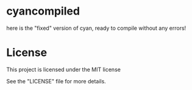 # cyancompiled
here is the "fixed" version of cyan, ready to compile without any errors!

# License
This project is licensed under the MIT license

See the "LICENSE" file for more details.
